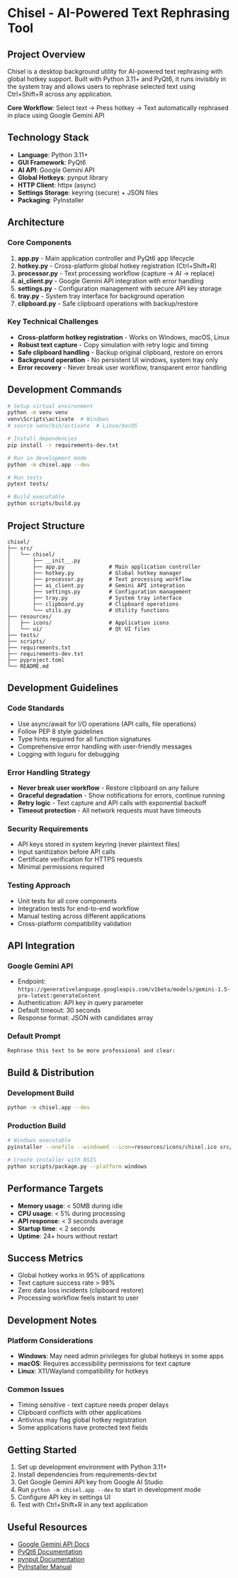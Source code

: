 # Chisel - AI-Powered Text Rephrasing Tool

## Project Overview

Chisel is a desktop background utility for AI-powered text rephrasing with global hotkey support. Built with Python 3.11+ and PyQt6, it runs invisibly in the system tray and allows users to rephrase selected text using Ctrl+Shift+R across any application.

**Core Workflow**: Select text → Press hotkey → Text automatically rephrased in place using Google Gemini API

## Technology Stack

- **Language**: Python 3.11+
- **GUI Framework**: PyQt6
- **AI API**: Google Gemini API
- **Global Hotkeys**: pynput library
- **HTTP Client**: httpx (async)
- **Settings Storage**: keyring (secure) + JSON files
- **Packaging**: PyInstaller

## Architecture

### Core Components

1. **app.py** - Main application controller and PyQt6 app lifecycle
2. **hotkey.py** - Cross-platform global hotkey registration (Ctrl+Shift+R)
3. **processor.py** - Text processing workflow (capture → AI → replace)
4. **ai_client.py** - Google Gemini API integration with error handling
5. **settings.py** - Configuration management with secure API key storage
6. **tray.py** - System tray interface for background operation
7. **clipboard.py** - Safe clipboard operations with backup/restore

### Key Technical Challenges

- **Cross-platform hotkey registration** - Works on Windows, macOS, Linux
- **Robust text capture** - Copy simulation with retry logic and timing
- **Safe clipboard handling** - Backup original clipboard, restore on errors
- **Background operation** - No persistent UI windows, system tray only
- **Error recovery** - Never break user workflow, transparent error handling

## Development Commands

```bash
# Setup virtual environment
python -m venv venv
venv\Scripts\activate  # Windows
# source venv/bin/activate  # Linux/macOS

# Install dependencies
pip install -r requirements-dev.txt

# Run in development mode
python -m chisel.app --dev

# Run tests
pytest tests/

# Build executable
python scripts/build.py
```

## Project Structure

```
chisel/
├── src/
│   └── chisel/
│       ├── __init__.py
│       ├── app.py              # Main application controller
│       ├── hotkey.py           # Global hotkey manager
│       ├── processor.py        # Text processing workflow
│       ├── ai_client.py        # Gemini API integration
│       ├── settings.py         # Configuration management
│       ├── tray.py             # System tray interface
│       ├── clipboard.py        # Clipboard operations
│       └── utils.py            # Utility functions
├── resources/
│   ├── icons/                  # Application icons
│   └── ui/                     # Qt UI files
├── tests/
├── scripts/
├── requirements.txt
├── requirements-dev.txt
├── pyproject.toml
└── README.md
```

## Development Guidelines

### Code Standards
- Use async/await for I/O operations (API calls, file operations)
- Follow PEP 8 style guidelines
- Type hints required for all function signatures
- Comprehensive error handling with user-friendly messages
- Logging with loguru for debugging

### Error Handling Strategy
- **Never break user workflow** - Restore clipboard on any failure
- **Graceful degradation** - Show notifications for errors, continue running
- **Retry logic** - Text capture and API calls with exponential backoff
- **Timeout protection** - All network requests must have timeouts

### Security Requirements
- API keys stored in system keyring (never plaintext files)
- Input sanitization before API calls
- Certificate verification for HTTPS requests
- Minimal permissions required

### Testing Approach
- Unit tests for all core components
- Integration tests for end-to-end workflow
- Manual testing across different applications
- Cross-platform compatibility validation

## API Integration

### Google Gemini API
- Endpoint: `https://generativelanguage.googleapis.com/v1beta/models/gemini-1.5-pro-latest:generateContent`
- Authentication: API key in query parameter
- Default timeout: 30 seconds
- Response format: JSON with candidates array

### Default Prompt
```
Rephrase this text to be more professional and clear:
```

## Build & Distribution

### Development Build
```bash
python -m chisel.app --dev
```

### Production Build
```bash
# Windows executable
pyinstaller --onefile --windowed --icon=resources/icons/chisel.ico src/chisel/app.py

# Create installer with NSIS
python scripts/package.py --platform windows
```

## Performance Targets

- **Memory usage**: < 50MB during idle
- **CPU usage**: < 5% during processing  
- **API response**: < 3 seconds average
- **Startup time**: < 2 seconds
- **Uptime**: 24+ hours without restart

## Success Metrics

- Global hotkey works in 95% of applications
- Text capture success rate > 98%
- Zero data loss incidents (clipboard restore)
- Processing workflow feels instant to user

## Development Notes

### Platform Considerations
- **Windows**: May need admin privileges for global hotkeys in some apps
- **macOS**: Requires accessibility permissions for text capture
- **Linux**: X11/Wayland compatibility for hotkeys

### Common Issues
- Timing sensitive - text capture needs proper delays
- Clipboard conflicts with other applications
- Antivirus may flag global hotkey registration
- Some applications have protected text fields

## Getting Started

1. Set up development environment with Python 3.11+
2. Install dependencies from requirements-dev.txt  
3. Get Google Gemini API key from Google AI Studio
4. Run `python -m chisel.app --dev` to start in development mode
5. Configure API key in settings UI
6. Test with Ctrl+Shift+R in any text application

## Useful Resources

- [Google Gemini API Docs](https://ai.google.dev/gemini-api/docs)
- [PyQt6 Documentation](https://doc.qt.io/qtforpython-6/)
- [pynput Documentation](https://pynput.readthedocs.io/)
- [PyInstaller Manual](https://pyinstaller.org/en/stable/)